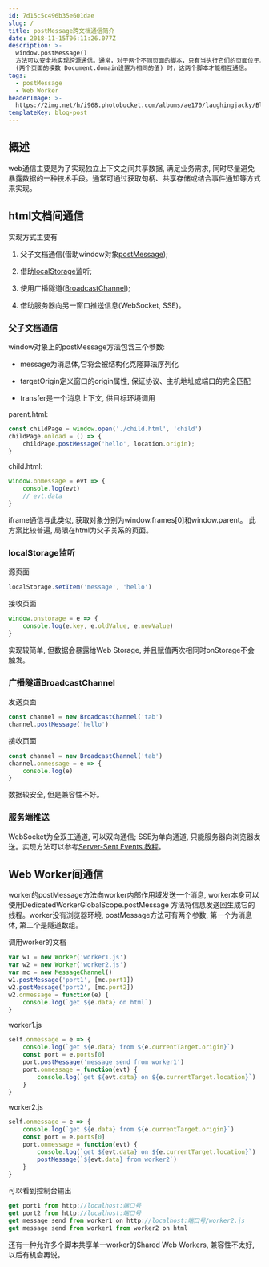 ```yaml
---
id: 7d15c5c496b35e601dae
slug: /
title: postMessage跨文档通信简介
date: 2018-11-15T06:11:26.077Z
description: >-
  window.postMessage()
  方法可以安全地实现跨源通信。通常，对于两个不同页面的脚本，只有当执行它们的页面位于具有相同的协议（通常为https），端口号（443为https的默认值），以及主机 
  (两个页面的模数 Document.domain设置为相同的值) 时，这两个脚本才能相互通信。
tags:
  - postMessage
  - Web Worker
headerImage: >-
  https://2img.net/h/i968.photobucket.com/albums/ae170/laughingjacky/Blog%20Assets%202019/broadcastchannel_zpsimqib898.jpeg
templateKey: blog-post
---
```

## 概述

web通信主要是为了实现独立上下文之间共享数据, 满足业务需求, 同时尽量避免暴露数据的一种技术手段。通常可通过获取句柄、共享存储或结合事件通知等方式来实现。

## html文档间通信

实现方式主要有

1. 父子文档通信(借助window对象[postMessage](https://caniuse.com/#search=postMessage));

2. 借助[localStorage](https://caniuse.com/#search=localStorage)监听;

3. 使用广播隧道([BroadcastChannel](https://caniuse.com/#search=BroadcastChannel));

4. 借助服务器向另一窗口推送信息(WebSocket, SSE)。

### 父子文档通信

window对象上的postMessage方法包含三个参数:

- message为消息体,它将会被结构化克隆算法序列化

- targetOrigin定义窗口的origin属性, 保证协议、主机地址或端口的完全匹配

- transfer是一个消息上下文, 供目标环境调用

parent.html:

```js
const childPage = window.open('./child.html', 'child')
childPage.onload = () => {
    childPage.postMessage('hello', location.origin);
}
```

child.html:

```js
window.onmessage = evt => {
    console.log(evt)
    // evt.data
}
```

iframe通信与此类似, 获取对象分别为window.frames[0]和window.parent。
此方案比较普遍, 局限在html为父子关系的页面。

### localStorage监听

源页面

```js
localStorage.setItem('message', 'hello')
```

接收页面

```js
window.onstorage = e => {
    console.log(e.key, e.oldValue, e.newValue)
}
```

实现较简单, 但数据会暴露给Web Storage, 并且赋值两次相同时onStorage不会触发。

### 广播隧道BroadcastChannel

发送页面

```js
const channel = new BroadcastChannel('tab')
channel.postMessage('hello')
```

接收页面

```js
const channel = new BroadcastChannel('tab')
channel.onmessage = e => {
    console.log(e)
}
```

数据较安全, 但是兼容性不好。

### 服务端推送

WebSocket为全双工通道, 可以双向通信; SSE为单向通道, 只能服务器向浏览器发送。实现方法可以参考[Server-Sent Events 教程](http://www.ruanyifeng.com/blog/2017/05/server-sent_events.html)。

## Web Worker间通信

worker的postMessage方法向worker内部作用域发送一个消息, worker本身可以使用DedicatedWorkerGlobalScope.postMessage  方法将信息发送回生成它的线程。worker没有浏览器环境, postMessage方法可有两个参数, 第一个为消息体, 第二个是隧道数组。

调用worker的文档

```js
var w1 = new Worker('worker1.js')
var w2 = new Worker('worker2.js')
var mc = new MessageChannel()
w1.postMessage('port1', [mc.port1])
w2.postMessage('port2', [mc.port2])
w2.onmessage = function(e) {
    console.log(`get ${e.data} on html`)
}
```

worker1.js

```js
self.onmessage = e => {
    console.log(`get ${e.data} from ${e.currentTarget.origin}`)
    const port = e.ports[0]
    port.postMessage('message send from worker1')
    port.onmessage = function(evt) {
        console.log(`get ${evt.data} on ${e.currentTarget.location}`)
    }
}
```

worker2.js

```js
self.onmessage = e => {
    console.log(`get ${e.data} from ${e.currentTarget.origin}`)
    const port = e.ports[0]
    port.onmessage = function(evt) {
        console.log(`get ${evt.data} on ${e.currentTarget.location}`)
        postMessage(`${evt.data} from worker2`)
    }
}

```

可以看到控制台输出

```js
get port1 from http://localhost:端口号
get port2 from http://localhost:端口号
get message send from worker1 on http://localhost:端口号/worker2.js
get message send from worker1 from worker2 on html
```

还有一种允许多个脚本共享单一worker的Shared Web Workers, 兼容性不太好, 以后有机会再说。
